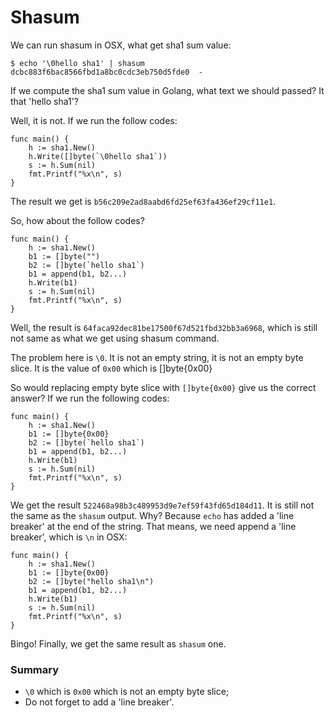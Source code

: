 # Shasum

We can run shasum in OSX, what get sha1 sum value:
```shell script
$ echo '\0hello sha1' | shasum
dcbc883f6bac8566fbd1a8bc0cdc3eb750d5fde0  -
```

If we compute the sha1 sum value in Golang, what text we should passed? It that 'hello sha1'?

Well, it is not. If we run the follow codes:

```shell script
func main() {
	h := sha1.New()
	h.Write([]byte(`\0hello sha1`))
	s := h.Sum(nil)
	fmt.Printf("%x\n", s)
}
```

The result we get is `b56c209e2ad8aabd6fd25ef63fa436ef29cf11e1`.

So, how about the follow codes?
```shell script
func main() {
	h := sha1.New()
    b1 := []byte("")
    b2 := []byte(`hello sha1`)
    b1 = append(b1, b2...)
    h.Write(b1)
    s := h.Sum(nil)
    fmt.Printf("%x\n", s)
}
```
Well, the result is `64faca92dec81be17500f67d521fbd32bb3a6968`, which is still not same as what we get using shasum command.

The problem here is `\0`. It is not an empty string, it is not an empty byte slice. It is the value of `0x00` which is []byte{0x00}

So would replacing empty byte slice with `[]byte{0x00}` give us the correct answer? If we run the following codes:
```shell script
func main() {
    h := sha1.New()
    b1 := []byte{0x00}
    b2 := []byte(`hello sha1`)
    b1 = append(b1, b2...)
    h.Write(b1)
    s := h.Sum(nil)
    fmt.Printf("%x\n", s)
}
``` 

We get the result `522468a98b3c489953d9e7ef59f43fd65d184d11`. It is still not the same as the `shasum` output. Why? Because `echo` 
has added a 'line breaker' at the end of the string. That means, we need append a 'line breaker', which is `\n` in OSX:
```shell script
func main() {
    h := sha1.New()
    b1 := []byte{0x00}
    b2 := []byte("hello sha1\n")
    b1 = append(b1, b2...)
    h.Write(b1)
    s := h.Sum(nil)
    fmt.Printf("%x\n", s)
}
```

Bingo! Finally, we get the same result as `shasum` one.

### Summary
- `\0` which is `0x00` which is not an empty byte slice;
- Do not forget to add a 'line breaker'.
